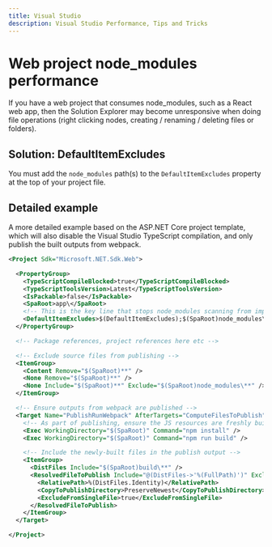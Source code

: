 ```yaml
---
title: Visual Studio
description: Visual Studio Performance, Tips and Tricks
---
```


# Web project node_modules performance

If you have a web project that consumes node_modules, such as a React web app, then the Solution Explorer may become unresponsive when doing file operations (right clicking nodes, creating / renaming / deleting files or folders).

## Solution: DefaultItemExcludes

You must add the `node_modules` path(s) to the `DefaultItemExcludes` property at the top of your project file.

## Detailed example

A more detailed example based on the ASP.NET Core project template, which will also disable the Visual Studio TypeScript compilation, and only publish the built outputs from webpack.

```xml
<Project Sdk="Microsoft.NET.Sdk.Web">

  <PropertyGroup>
    <TypeScriptCompileBlocked>true</TypeScriptCompileBlocked>
    <TypeScriptToolsVersion>Latest</TypeScriptToolsVersion>
    <IsPackable>false</IsPackable>
    <SpaRoot>app\</SpaRoot>
    <!-- This is the key line that stops node_modules scanning from impacting Visual Studio performance -->
    <DefaultItemExcludes>$(DefaultItemExcludes);$(SpaRoot)node_modules\**</DefaultItemExcludes>
  </PropertyGroup>

  <!-- Package references, project references here etc -->

  <!-- Exclude source files from publishing -->
  <ItemGroup>
    <Content Remove="$(SpaRoot)**" />
    <None Remove="$(SpaRoot)**" />
    <None Include="$(SpaRoot)**" Exclude="$(SpaRoot)node_modules\**" />
  </ItemGroup>

  <!-- Ensure outputs from webpack are published -->
  <Target Name="PublishRunWebpack" AfterTargets="ComputeFilesToPublish">
    <!-- As part of publishing, ensure the JS resources are freshly built in production mode -->
    <Exec WorkingDirectory="$(SpaRoot)" Command="npm install" />
    <Exec WorkingDirectory="$(SpaRoot)" Command="npm run build" />

    <!-- Include the newly-built files in the publish output -->
    <ItemGroup>
      <DistFiles Include="$(SpaRoot)build\**" />
      <ResolvedFileToPublish Include="@(DistFiles->'%(FullPath)')" Exclude="@(ResolvedFileToPublish)">
        <RelativePath>%(DistFiles.Identity)</RelativePath>
        <CopyToPublishDirectory>PreserveNewest</CopyToPublishDirectory>
        <ExcludeFromSingleFile>true</ExcludeFromSingleFile>
      </ResolvedFileToPublish>
    </ItemGroup>
  </Target>

</Project>
```